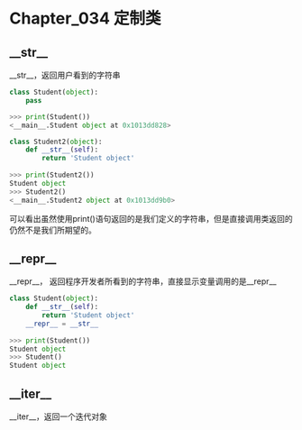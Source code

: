 # Chapter_034   定制类

## \_\_str\_\_

\_\_str\_\_，返回用户看到的字符串

```python
class Student(object):
    pass

>>> print(Student())
<__main__.Student object at 0x1013dd828>

class Student2(object):
    def __str__(self):
        return 'Student object'
        
>>> print(Student2())
Student object
>>> Student2()
<__main__.Student2 object at 0x1013dd9b0>
```

可以看出虽然使用print()语句返回的是我们定义的字符串，但是直接调用类返回的仍然不是我们所期望的。


## \_\_repr\_\_

\_\_repr\_\_， 返回程序开发者所看到的字符串，直接显示变量调用的是\_\_repr\_\_

```python
class Student(object):
    def __str__(self):
        return 'Student object'
    __repr__ = __str__
    
>>> print(Student())
Student object
>>> Student()
Student object
```

## \_\_iter\_\_

\_\_iter\_\_，返回一个迭代对象
